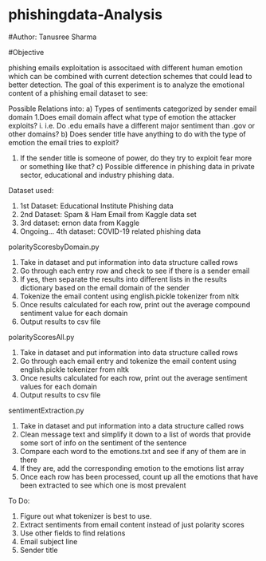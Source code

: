 # phishingdata-Analysis

  #Author: Tanusree Sharma
  
  #Objective
                                                         
 phishing emails exploitation is associtaed with different human emotion which can be combined with current detection schemes that could lead to
 better detection. The goal of this experiment is to analyze the emotional content of a phishing email dataset to see: 

Possible Relations into:
a)	Types of sentiments categorized by sender email domain
1.Does email domain affect what type of emotion the attacker exploits?
i.	i.e. Do .edu emails have a different major sentiment than .gov or other domains?
b)	Does sender title have anything to do with the type of emotion the email tries to exploit?
1.	If the sender title is someone of power, do they try to exploit fear more or something like that?
c) Possible difference in phishing data in private sector, educational and industry phishing data.

Dataset used:
1. 1st Dataset: Educational Institute Phishing data 
2. 2nd Dataset: Spam & Ham Email from Kaggle data set
3. 3rd dataset: ernon data from Kaggle 
4. Ongoing... 4th dataset: COVID-19 related phishing data 

polarityScoresbyDomain.py
1.	Take in dataset and put information into data structure called rows
2.	Go through each entry row and check to see if there is a sender email
3.	If yes, then separate the results into different lists in the results dictionary based on the email domain of the sender
4.	Tokenize the email content using english.pickle tokenizer from nltk
5.	Once results calculated for each row, print out the average compound sentiment value for each domain
6.	Output results to csv file

polarityScoresAll.py

1.	Take in dataset and put information into data structure called rows
2.	Go through each email entry and tokenize the email content using english.pickle tokenizer from nltk
3.	Once results calculated for each row, print out the average sentiment values for each domain
4.	Output results to csv file

sentimentExtraction.py
1.	Take in dataset and put information into a data structure called rows
2.	Clean message text and simplify it down to a list of words that provide some sort of info on the sentiment of the sentence
3.	Compare each word to the emotions.txt and see if any of them are in there
4.	If they are, add the corresponding emotion to the emotions list array
5.	Once each row has been processed, count up all the emotions that have been extracted to see which one is most prevalent

To Do:
1.	Figure out what tokenizer is best to use.
2.	Extract sentiments from email content instead of just polarity scores
3.	Use other fields to find relations
1.	Email subject line
2.	Sender title

 
 
 

